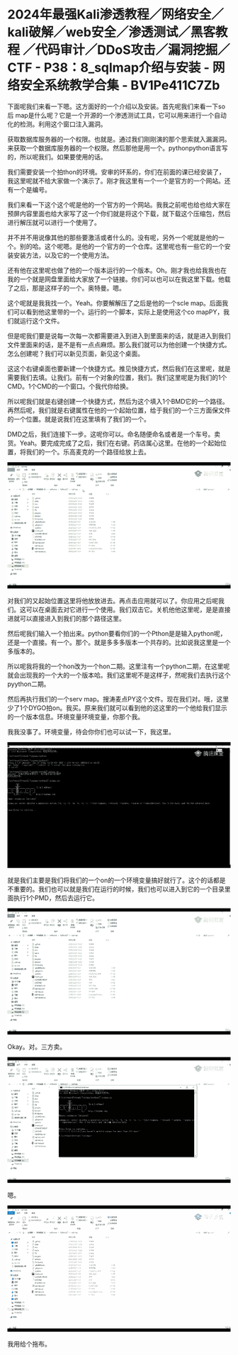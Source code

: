 # 2024年最强Kali渗透教程／网络安全／kali破解／web安全／渗透测试／黑客教程 ／代码审计／DDoS攻击／漏洞挖掘／CTF - P38：8_sqlmap介绍与安装 - 网络安全系统教学合集 - BV1Pe411C7Zb

下面呢我们来看一下嗯。这方面好的一个介绍以及安装。首先呢我们来看一下so后 map是什么呢？它是一个开源的一个渗透测试工具，它可以用来进行一个自动化的检测。利用这个窗口注入漏洞。

获取数据库服务器的一个权限。也就是。通过我们刚刚演的那个思索就入漏漏洞。来获取一个数据库服务器的一个权限。然后那他是用一个。pythonpython语言写的，所以呢我们。如果要使用的话。

我们需要安装一个拍thon的环境。安审的环系的，你们在前面的课已经安装了，我这里呢就不给大家做一个演示了。刚才我这里有一个一个是官方的一个网站。还有一个是编号。

我们来看一下这个这个呢是他的一个官方的一个网站。我我之前呢也给也给大家在预屏内容里面也给大家写了这一个你们就是将这个下载，就下载这个压缩包，然后进行解压就可以进行一个使用了。

并不并不用说像其他的那些要激活或者什么的。没有呢，另外一个呢就是他的一个。别的哈。这个呢嗯。是他的一个官方的一个仓库。这里呢也有一些它的一个安装安装方法，以及它的一个使用方法。

还有他在这里呢也做了他的一个版本运行的一个版本。Oh。刚才我也给我我也在我的一个就是网盘里面给大家放了一个链接。你们可以也可以在我这里下载。他载了之后，那是这样子的一个。奥特曼。嗯。

这个呢就是我我找一个。Yeah。你要解解压了之后是他的一个scle map。后面我们可以看到他这里带的一个。运行的一个脚本，实际上是使用这个co mapPY，我们就运行这个文件。

但是呢我们要是说每一次每一次都需要进入到进入到里面来的话，就是进入到我们文件里面来的话，是不是有一点点麻烦。那么我们就可以为他创建一个快捷方式。怎么创建呢？我们可以新见页面，新见这个桌面。

这这个右键桌面也要新建一个快捷方式。推见快捷方式，然后我们在这里呢，就是需要我们去填。让我们。前有一个对象的位置，我们。我们这里呢是为我们的1个CMD。1个CMD的一个窗口。个我代你给换。

所以呢我们就是右键创建一个快捷方式，然后为这个填入1个BMD它的一个路径。再然后呢，我们就是右键属性在他的一个起始位置，给于我们的一个三方面保文件的一个位置。就是说我们在这里填有了我们的一个。

DMD之后，我们连接下一步。这呢你可以。命名随便命名或者是一个车号。卖货。Yeah。要完成完成了之后，我们在右键。药店属心这里。在他的一个起始位置，将我们的一个。乐高麦克的一个路径给放上去。



![](img/3e1970edb56183b105a815a7d1810762_1.png)

对我们的又起始位置这里将他放放进去。再点击应用就可以了。你应用之后呢我们。这可以在桌面去对它进行一个使用。我们双击它。关机他他这里呢，是是直接进就可以直接进入到我们的那个路径这里。

然后呢我们输入一个拍出来。python要看你们的一个Pthon是是输入python呢，还是一个直接。有一个。那个。就是多多多版本一个共存的。比如说我这里是一个多版本的。

所以呢我将我的一个hon改为一个hon二期。这里注有一个python二期，在这里呢就会出现我的一个大的一个版本哈。我们这里呢不是这样子，然呢我们去执行这个pyython二期。

然后再执行我们的一个serv map。搜涛麦点PY这个文件。现在我们对。哦，这里少了1个DYGO拍on。我买。原来我们就可以看到他的这这里的一个他给我们显示的一个版本信息。环境变量环境变量，你那个我。

我我没事了。环境变量，待会你你们也可以试一下，我这里。

![](img/3e1970edb56183b105a815a7d1810762_3.png)

就是我们主要是我们将我们的一个on的一个环境变量搞好就行了。这个的话都是不重要的。我们也可以就是我们在运行的时候，我们也可以进入到它的一个目录里面执行1个PMD，然后去运行它。



![](img/3e1970edb56183b105a815a7d1810762_5.png)

Okay。对。三方卖。

![](img/3e1970edb56183b105a815a7d1810762_7.png)

嗯。

![](img/3e1970edb56183b105a815a7d1810762_9.png)

我用给个拖布。